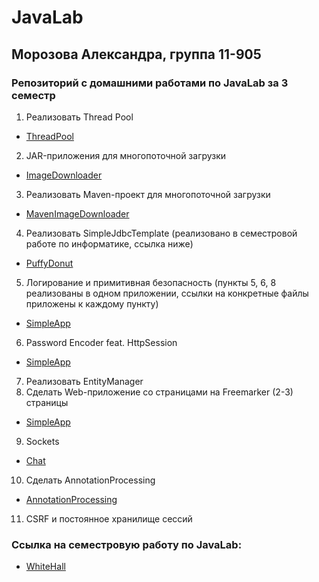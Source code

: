 # JavaLab
## Морозова Александра, группа 11-905 
### Репозиторий с домашними работами по JavaLab за 3 семестр
1. Реализовать Thread Pool 
* [ThreadPool](https://github.com/realsanya/JavaLab/tree/main/ThreadPool/src/main/ru/itis/javalab)
2. JAR-приложения для многопоточной загрузки
* [ImageDownloader](https://github.com/realsanya/JavaLab/tree/main/ImageDownloader/src/main/ru/itis/javalab)
3. Реализовать Maven-проект для многопоточной загрузки
* [MavenImageDownloader](https://github.com/realsanya/JavaLab/tree/main/MavenImageDownloader)
4. Реализовать SimpleJdbcTemplate (реализовано в семестровой работе по информатике, ссылка ниже)
* [PuffyDonut](https://github.com/realsanya/Donuts/blob/backend/PuffyDonut/src/main/java/repositories/SimpleJdbcTemplate.java)
5. Логирование и примитивная безопасность (пункты 5, 6, 8 реализованы в одном приложении, ссылки на конкретные файлы приложены к каждому пункту)
* [SimpleApp](https://github.com/realsanya/SimpleApp/tree/master/src/main/java/filters)
6. Password Encoder feat. HttpSession
* [SimpleApp](https://github.com/realsanya/SimpleApp/commit/44ac2708ea162aec0a487d534afe940af3058d6f)
7. Реализовать EntityManager
8. Сделать Web-приложение со страницами на Freemarker (2-3) страницы
* [SimpleApp](https://github.com/realsanya/SimpleApp)
9. Sockets
* [Chat](https://github.com/realsanya/JavaLab/tree/main/Chat)
10. Сделать AnnotationProcessing
* [AnnotationProcessing](https://github.com/realsanya/JavaLab/tree/main/AnnotationProcessing)
11. CSRF и постоянное хранилище сессий
### Ссылка на семестровую работу по JavaLab:
* [WhiteHall](https://github.com/realsanya/WhiteHall)
